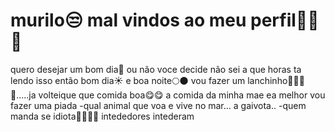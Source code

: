 # murilo😒 mal vindos ao meu perfil🤣😂🎁
quero desejar um bom dia🙌 ou não voce decide
não sei a que horas ta lendo isso então bom dia☀️ e boa noite🌕🌑
vou fazer um lanchinho🍖🥩🍧🍩.....ja volteique que comida boa😋😋
a comida da minha mae ea melhor
vou fazer uma piada 
-qual animal que voa e vive no mar...
a gaivota..
-quem manda se idiota👊👊👊🎆
intededores intederam
